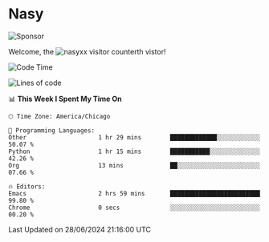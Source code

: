 # Nasy

<!--
<p align="center">
<img height="200" src="https://github-readme-stats.vercel.app/api?username=nasyxx&count_private=true&show_icons=true&theme=dracula&include_all_commits=true"/>
<img height="200" src="https://github-readme-stats.vercel.app/api/top-langs/?username=nasyxx&theme=dracula&hide=html,jupyter+notebook&count_private=true&show_icons=true"/>
</p>

  
----------------
-->

![Sponsor](https://img.shields.io/static/v1.svg?label=Sponsor&message=%E2%9D%A4&logo=GitHub&style=flat&color=pink)
 
Welcome, the ![nasyxx visitor counter](https://count.getloli.com/get/@nasyxx?theme=rule34)th vistor!
 
<!--START_SECTION:waka-->
![Code Time](http://img.shields.io/badge/Code%20Time-4%2C530%20hrs%203%20mins-blue)

![Lines of code](https://img.shields.io/badge/From%20Hello%20World%20I%27ve%20Written-6.3%20million%20lines%20of%20code-blue)

📊 **This Week I Spent My Time On** 

```text
🕑︎ Time Zone: America/Chicago

💬 Programming Languages: 
Other                    1 hr 29 mins        █████████████░░░░░░░░░░░░   50.07 % 
Python                   1 hr 15 mins        ███████████░░░░░░░░░░░░░░   42.26 % 
Org                      13 mins             ██░░░░░░░░░░░░░░░░░░░░░░░   07.66 % 

🔥 Editors: 
Emacs                    2 hrs 59 mins       █████████████████████████   99.80 % 
Chrome                   0 secs              ░░░░░░░░░░░░░░░░░░░░░░░░░   00.20 % 
```


 Last Updated on 28/06/2024 21:16:00 UTC
<!--END_SECTION:waka-->

<!-- ![visitors](https://visitor-badge.laobi.icu/badge?page_id=nasyxx.nasyxx) -->
